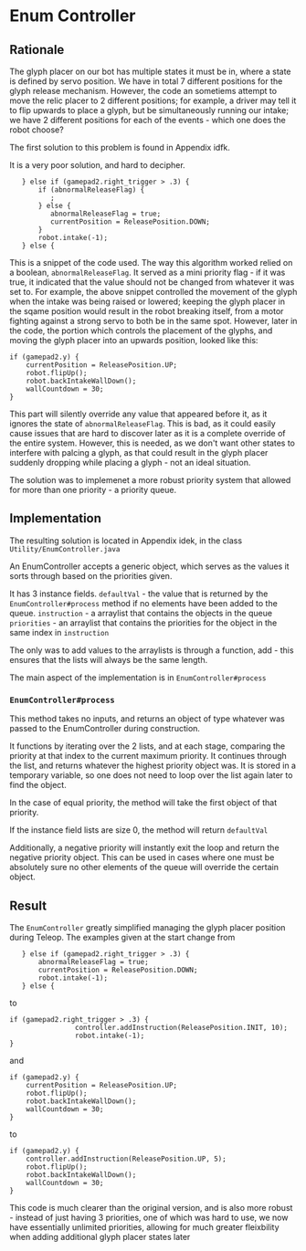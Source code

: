# Enum Controller

## Rationale

The glyph placer on our bot has multiple states it must be in, where a state is defined by servo position. We have in total 7 different positions for the glyph release mechanism. However, the code an sometiems attempt to move the relic placer to 2 different positions; for example, a driver may tell it to flip upwards to place a glyph, but be simultaneously running our intake; we have 2 different positions for each of the events - which one does the robot choose?

The first solution to this problem is found in Appendix idfk. 

It is a very poor solution, and hard to decipher. 

```
   } else if (gamepad2.right_trigger > .3) {
       if (abnormalReleaseFlag) {
          ;
       } else {
          abnormalReleaseFlag = true;
          currentPosition = ReleasePosition.DOWN;
       }
       robot.intake(-1);
   } else {
```
This is a snippet of the code used. The way this algorithm worked relied on a boolean, `abnormalReleaseFlag`. It served as a mini priority flag - if it was true, it indicated that the value should not be changed from whatever it was set to. For example, the above snippet controlled the movement of the glyph when the intake was being raised or lowered; keeping the glyph placer in the sqame position would result in the robot breaking itself, from a motor fighting against a strong servo to both be in the same spot. However, later in the code, the portion which controls the placement of the glyphs, and moving the glyph placer into an upwards position, looked like this:

```
if (gamepad2.y) {
    currentPosition = ReleasePosition.UP;
    robot.flipUp();
    robot.backIntakeWallDown();
    wallCountdown = 30;
}
```

This part will silently override any value that appeared before it, as it ignores the state of `abnormalReleaseFlag`. This is bad, as it could easily cause issues that are hard to discover later as it is a complete override of the entire system. However, this is needed, as we don't want other states to interfere with palcing a glyph, as that could result in the glyph placer suddenly dropping while placing a glyph - not an ideal situation.

The solution was to implemenet a more robust priority system that allowed for more than one priority - a priority queue.

## Implementation

The resulting solution is located in Appendix idek, in the class `Utility/EnumController.java`

An EnumController accepts a generic object, which serves as the values it sorts through based on the priorities given. 

It has 3 instance fields.
`defaultVal` - the value that is returned by the `EnumController#process` method if no elements have been added to the queue. 
`instruction` - a arraylist that contains the objects in the queue
`priorities` - an arraylist that contains the priorities for the object in the same index in `instruction`

The only was to add values to the arraylists is through a function, add - this ensures that the lists will always be the same length.

The main aspect of the implementation is in `EnumController#process`

### `EnumController#process`

This method takes no inputs, and returns an object of type whatever was passed to the EnumController during construction.

It functions by iterating over the 2 lists, and at each stage, comparing the priority at that index to the current maximum priority. It continues through the list, and returns whatever the highest priority object was. It is stored in a temporary variable, so one does not need to loop over the list again later to find the object.

In the case of equal priority, the method will take the first object of that priority.

If the instance field lists are size 0, the method will return `defaultVal`

Additionally, a negative priority will instantly exit the loop and return the negative priority object. This can be used in cases where one must be absolutely sure no other elements of the queue will override the certain object.

## Result

The `EnumController` greatly simplified managing the glyph placer position during Teleop. The examples given at the start change from

```
   } else if (gamepad2.right_trigger > .3) {
       abnormalReleaseFlag = true;
       currentPosition = ReleasePosition.DOWN;
       robot.intake(-1);
   } else {
```
to 

```
if (gamepad2.right_trigger > .3) {
                controller.addInstruction(ReleasePosition.INIT, 10);
                robot.intake(-1);
}
```
and 

```
if (gamepad2.y) {
    currentPosition = ReleasePosition.UP;
    robot.flipUp();
    robot.backIntakeWallDown();
    wallCountdown = 30;
}
```

to 

```
if (gamepad2.y) {
    controller.addInstruction(ReleasePosition.UP, 5);
    robot.flipUp();
    robot.backIntakeWallDown();
    wallCountdown = 30;
}
```

This code is much clearer than the original version, and is also more robust - instead of just having 3 priorities, one of which was hard to use, we now have essentially unlimited priorities, allowing for much greater fleixbility when adding additional glyph placer states later

